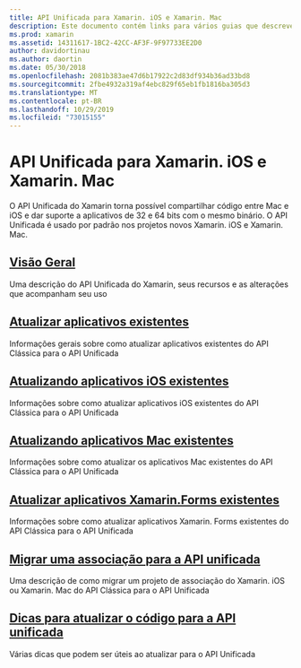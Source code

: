 ```yaml
---
title: API Unificada para Xamarin. iOS e Xamarin. Mac
description: Este documento contém links para vários guias que descrevem o API Unificada do Xamarin. Conteúdo vinculado fornece uma visão geral do API Unificada e discute como migrar projetos existentes.
ms.prod: xamarin
ms.assetid: 14311617-1BC2-42CC-AF3F-9F97733EE2D0
author: davidortinau
ms.author: daortin
ms.date: 05/30/2018
ms.openlocfilehash: 2081b383ae47d6b17922c2d83df934b36ad33bd8
ms.sourcegitcommit: 2fbe4932a319af4ebc829f65eb1fb1816ba305d3
ms.translationtype: MT
ms.contentlocale: pt-BR
ms.lasthandoff: 10/29/2019
ms.locfileid: "73015155"
---
```

# <a name="unified-api-for-xamarinios-and-xamarinmac"></a>API Unificada para Xamarin. iOS e Xamarin. Mac

O API Unificada do Xamarin torna possível compartilhar código entre Mac e iOS e dar suporte a aplicativos de 32 e 64 bits com o mesmo binário. O API Unificada é usado por padrão nos projetos novos Xamarin. iOS e Xamarin. Mac.

## <a name="overviewoverviewmd"></a>[Visão Geral](overview.md)

Uma descrição do API Unificada do Xamarin, seus recursos e as alterações que acompanham seu uso

## <a name="update-existing-appsupdating-appsmd"></a>[Atualizar aplicativos existentes](updating-apps.md)

Informações gerais sobre como atualizar aplicativos existentes do API Clássica para o API Unificada

## <a name="updating-existing-ios-appsupdating-ios-appsmd"></a>[Atualizando aplicativos iOS existentes](updating-ios-apps.md)

Informações sobre como atualizar aplicativos iOS existentes do API Clássica para o API Unificada

## <a name="updating-existing-mac-appsupdating-mac-appsmd"></a>[Atualizando aplicativos Mac existentes](updating-mac-apps.md)

Informações sobre como atualizar os aplicativos Mac existentes do API Clássica para o API Unificada

## <a name="update-existing-xamarinforms-appsupdating-xamarin-forms-appsmd"></a>[Atualizar aplicativos Xamarin.Forms existentes](updating-xamarin-forms-apps.md)

Informações sobre como atualizar aplicativos Xamarin. Forms existentes do API Clássica para o API Unificada

## <a name="migrating-a-binding-to-the-unified-apiupdate-bindingmd"></a>[Migrar uma associação para a API unificada](update-binding.md)

Uma descrição de como migrar um projeto de associação do Xamarin. iOS ou Xamarin. Mac do API Clássica para o API Unificada

## <a name="tips-for-updating-code-to-the-unified-apiupdating-tipsmd"></a>[Dicas para atualizar o código para a API unificada](updating-tips.md)

Várias dicas que podem ser úteis ao atualizar para o API Unificada
